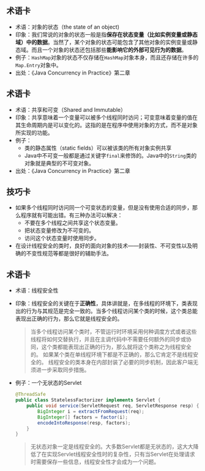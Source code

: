 
## 术语卡
- 术语：对象的状态（the state of an object)
- 印象：我们常说的对象的状态一般是指**保存在状态变量（比如实例变量或静态域）中的数据**。当然了，某个对象的状态可能包含了其他对象的实例变量或静态域。而且一个对象的状态还包括那些**能影响它的外部可见行为的数据**。
- 例子：`HashMap`对象的状态不仅存储在`HashMap`对象本身，而且还存储在许多的`Map.Entry`对象中。
- 出处：《Java Concurrency in Practice》第二章

## 术语卡
- 术语：共享和可变（Shared and Immutable）
- 印象：共享意味着一个变量可以被多个线程同时访问；可变意味着变量的值在其生命周期内是可以变化的。这指的是在程序中使用对象的方式，而不是对象所实现的功能。
- 例子：
	- 类的静态属性（static fields）可以被该类的所有对象实例共享
	- Java中不可变一般都是通过关键字`final`来修饰的。Java中的`String`类的对象就是典型的不可变对象。
- 出处：《Java Concurrency in Practice》第二章

## 技巧卡
- 如果多个线程同时访问同一个可变状态的变量，但是没有使用合适的同步，那么程序就有可能出错。有三种办法可以解决：
	- 不要在多个线程之间共享这个状态变量。
	- 把状态变量修改为不可变的。
	- 访问这个状态变量时使用同步。
- 在设计线程安全的类时，良好的面向对象的技术——封装性、不可变性以及明确的不变性规范等都是很好的辅助手法。

## 术语卡
- 术语：线程安全性
- 印象：线程安全的关键在于**正确性**，具体讲就是，在多线程的环境下，类表现出的行为与其规范是完全一致的。当多个线程访问某个类的时候，这个类总能表现出正确的行为，那么它就是线程安全的。
	> 当多个线程访问某个类时，不管运行时环境采用何种调度方式或者这些线程将如何交替执行，并且在主调代码中不需要任何额外的同步或协同，这个类都能表现出正确的行为，那么就将这个类称之为线程安全的。
	如果某个类在单线程环境下都是不正确的，那么它肯定不是线程安全的。
	> 线程安全的类本身在内部封装了必要的同步机制，因此客户端无须进一步采取同步措施。
- 例子：一个无状态的Servlet

	```java
	@ThreadSafe
	public class StatelessFactorizer implements Servlet {
		public void service(ServletRequest req, ServletResponse resp) {
			BigInteger i = extractFromRequest(req);
			BigInteger[] factors = factor(i);
			encodeIntoResponse(resp, factors);
		}
	}
	```
	> 无状态对象一定是线程安全的。大多数Servlet都是无状态的，这大大降低了在实现Servlet线程安全性时的复杂性，只有当Servlet在处理请求时需要保存一些信息，线程安全性才会成为一个问题。